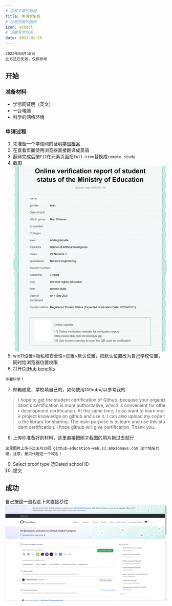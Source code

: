 ```yaml
---
# 这是文章的标题
title: 申请学生包
# 这是页面的图标
icon: school
# 设置写作时间
date: 2023-01-25
---
```

```info
2023年04月18日       
此方法已失效，仅供参考
```
## 开始
### 准备材料
- 学信网证明（英文）
- 一台电脑
- 科学的网络环境
### 申请过程
1. 先准备一个学信网的证明[学信档案 ](https://my.chsi.com.cn/archive/bab/index.action)
2. 在查看页面使用浏览器直接翻译成英语
3. 翻译完成后按`F12`在元素页面把`full-time`替换成`remote study`
4. 截图![示例](./student.jpg "示例")
5. win11设置>隐私和安全性>位置>默认位置，把默认位置改为自己学校位置，同时给浏览器位置权限
6. 打开[GitHub benefits](https://education.github.com/discount_requests/pack_application)
````danger
不要科学！
````
7. 邮箱随意，学校填自己的，如何使用Github可以参考我的
>I hope to get the student certification of Github, because your organization's certification is more authoritative, which is convenient for other development certification. At the same time, I also want to learn more project knowledge on github and use it. I can also upload my code to the library for sharing. The main purpose is to learn and use this student certification. I hope github will give certification. Thank you.
8. 上传你准备好的材料，这里直接把刚才截图的照片拖过去就行
````tip
这里图片上传不过去可以把`github-education-web.s3.amazonaws.com`这个域名代理，注意，是只代理这一个域名！
````
9. Select proof type 选Dated school ID
10. 提交
## 成功
自己按这一流程走下来直接秒过
![成功](./studentsucces.png)
